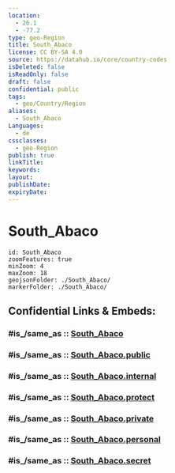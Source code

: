 ```yaml
---
location:
  - 26.1
  - -77.2
type: geo-Region
title: South_Abaco
license: CC BY-SA 4.0
source: https://datahub.io/core/country-codes
isDeleted: false
isReadOnly: false
draft: false
confidential: public
tags:
  - geo/Country/Region
aliases:
  - South_Abaco
Languages:
  - de
cssclasses:
  - geo-Region
publish: true
linkTitle:
keywords:
layout:
publishDate:
expiryDate:
---
```


# South_Abaco

```leaflet
id: South_Abaco
zoomFeatures: true 
minZoom: 4 
maxZoom: 18
geojsonFolder: ./South_Abaco/
markerFolder: ./South_Abaco/
```


## Confidential Links & Embeds: 

### #is_/same_as :: [South_Abaco](/_Standards/Earth/Continent/America~Caribbean/Bahamas/Districts~Bahamas/South_Abaco.md) 

### #is_/same_as :: [South_Abaco.public](/_public/Earth/Continent/America~Caribbean/Bahamas/Districts~Bahamas/South_Abaco.public.md) 

### #is_/same_as :: [South_Abaco.internal](/_internal/Earth/Continent/America~Caribbean/Bahamas/Districts~Bahamas/South_Abaco.internal.md) 

### #is_/same_as :: [South_Abaco.protect](/_protect/Earth/Continent/America~Caribbean/Bahamas/Districts~Bahamas/South_Abaco.protect.md) 

### #is_/same_as :: [South_Abaco.private](/_private/Earth/Continent/America~Caribbean/Bahamas/Districts~Bahamas/South_Abaco.private.md) 

### #is_/same_as :: [South_Abaco.personal](/_personal/Earth/Continent/America~Caribbean/Bahamas/Districts~Bahamas/South_Abaco.personal.md) 

### #is_/same_as :: [South_Abaco.secret](/_secret/Earth/Continent/America~Caribbean/Bahamas/Districts~Bahamas/South_Abaco.secret.md)


